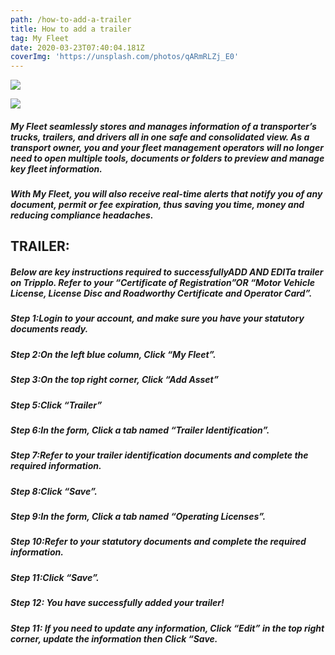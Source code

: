 ```yaml
---
path: /how-to-add-a-trailer
title: How to add a trailer
tag: My Fleet
date: 2020-03-23T07:40:04.181Z
coverImg: 'https://unsplash.com/photos/qARmRLZj_E0'
---
```

![](/uploads/screenshot-2020-03-25-at-17.21.39.png)

![](/uploads/screenshot-2020-03-25-at-17.21.32.png)

##### My Fleet seamlessly stores and manages information of a transporter’s trucks, trailers, and drivers all in one safe and consolidated view. As a transport owner, you and your fleet management operators will no longer need to open multiple tools, documents or folders to preview and manage key fleet information.

##### With My Fleet, you will also receive real-time alerts that notify you of any document, permit or fee expiration, thus saving you time, money and reducing compliance headaches.

## TRAILER:

##### Below are key instructions required to successfullyADD AND EDITa trailer on Tripplo. Refer to your “Certificate of Registration”OR “Motor Vehicle License, License Disc and Roadworthy Certificate and Operator Card”.

##### Step 1:Login to your account, and make sure you have your statutory documents ready.

##### Step 2:On the left blue column, Click “My Fleet”.

##### Step 3:On the top right corner, Click “Add Asset”

##### Step 5:Click “Trailer”

##### Step 6:In the form, Click a tab named “Trailer Identification”.

##### **Step 7:Refer to your trailer identification documents and complete the required information.**

##### Step 8:Click “Save”.

##### Step 9:In the form, Click a tab named “Operating Licenses”.

##### Step 10:Refer to your statutory documents and complete the required information.

##### Step 11:Click “Save”.

##### Step 12: You have successfully added your trailer!

##### **Step 11: If you need to update any information, Click “Edit” in the top right corner, update the information then Click “Save.**